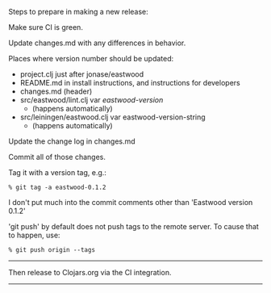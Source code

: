 Steps to prepare in making a new release:

Make sure CI is green.

Update changes.md with any differences in behavior.

Places where version number should be updated:

* project.clj just after jonase/eastwood
* README.md in install instructions, and instructions for developers
* changes.md (header)
* src/eastwood/lint.clj var *eastwood-version*
  * (happens automatically)
* src/leiningen/eastwood.clj var eastwood-version-string
  * (happens automatically)

Update the change log in changes.md

Commit all of those changes.

Tag it with a version tag, e.g.:

    % git tag -a eastwood-0.1.2

I don't put much into the commit comments other than 'Eastwood version
0.1.2'

'git push' by default does not push tags to the remote server.  To
cause that to happen, use:

    % git push origin --tags

----------------------------------------------------------------------
Then release to Clojars.org via the CI integration.

----------------------------------------------------------------------

